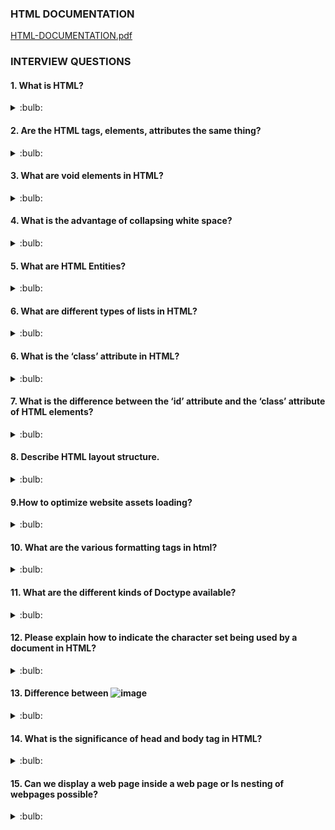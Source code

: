 ### HTML DOCUMENTATION

[HTML-DOCUMENTATION.pdf](https://github.com/aarthipriya2021/programming-overview-interview-questions-answers/files/8849662/HTML-DOCUMENTATION.pdf)


### INTERVIEW QUESTIONS

#### 1. What is HTML?

<details>
<summary>:bulb:</summary>
HTML is a markup language, which is used to structure the web page and and its content. 
</details>

#### 2. Are the HTML tags, elements, attributes the same thing?
<details>
<summary>:bulb:</summary>
<li>HTML tags are used to hold the HTML element.<br>

For Example :  ![image](https://user-images.githubusercontent.com/75599178/183475600-7abca317-f0f4-4abd-980c-f5f172b0eddd.png)
</li>
<li>HTML element holds the content.<br>
<li>HTML attributes are used to describe the characteristic of an HTML element in detail.</li>
 </li>

![image](https://user-images.githubusercontent.com/75599178/183480845-699de049-1e66-4b66-aa8f-79cb1a6c7729.png)

</details>

#### 3. What are void elements in HTML?
<details>
<summary>:bulb:</summary>
 
HTML elements which do not have closing tags or do not need to be closed are Void elements. For Example 

![image](https://user-images.githubusercontent.com/75599178/184640587-fadc6afb-e81a-46b9-8041-28b62154d21e.png).
</details>

#### 4. What is the advantage of collapsing white space?
<details>
<summary>:bulb:</summary>
<li>Collapsing white spaces decreases the transmission time between the server and the client because collapsing features remove unnecessary bytes that are occupied by the white spaces.</li>
<li>By mistake, if you leave extra white space, the browser will ignore it and display the UI perfectly.</li>

</details>

#### 5. What are HTML Entities?
<details>
<summary>:bulb:</summary>
In HTML some characters are reserved like ‘<’, ‘>’, ‘/’, etc. To use these characters in our webpage we need to use the character entities called HTML Entities. 

![image](https://user-images.githubusercontent.com/75599178/183559626-5c832ac7-f748-47a0-adad-6f3df3294555.png)

</details>

#### 6. What are different types of lists in HTML?
<details>
<summary>:bulb:</summary>

![image](https://user-images.githubusercontent.com/75599178/183560386-b0ada959-2534-444b-9cb3-0b625ed39005.png)

</details>

#### 6. What is the ‘class’ attribute in HTML?
<details>
<summary>:bulb:</summary>
<li>The class attribute is used to specify the class name for an html element.</li>
<li>Multiple elements can have same class value.</li>
<li>Also, it is mainly used to associate the styles written in the stylesheet with the HTML elements.</li>

</details>

#### 7. What is the difference between the ‘id’ attribute and the ‘class’ attribute of HTML elements?
<details>
<summary>:bulb:</summary>

**Class attribute** -  Multiple elements can associate. <br>
**Id attribute** - Only one element can have.

</details>

#### 8. Describe HTML layout structure.
<details>
<summary>:bulb:</summary>
Every webpage has different layout structure, But globally accepted way to structure the webpage  such as:

``` html
1. <header>: Stores the starting information about the web page.
2. <footer>: Represents the last section of the page.
3. <nav>: The navigation menu of the HTML page.
4. <article>: It is a set of information.
5. <section>: It is used inside the article block to define the basic structure of a page.
6. <aside>: Sidebar content of the page.
```

</details>

#### 9.How to optimize website assets loading?
<details>
<summary>:bulb:</summary>
<li>CDN hosting : A Content Delivery Network is geographically distributed servers to help the reduce latency.</li>
<li>File compression : This is a method that reduces the size of an asset to reduce the data transfer.</li>
<li>File Concatenation : This reduces the api calls.</li>
<li>Lazy loading : Instead of loading all th assets at once, the non-critical assets can be loaded on a need basis.</li>
</details>

#### 10. What are the various formatting tags in html?
<details>
<summary>:bulb:</summary>

``` html
1. <b> - makes text bold
2. <i> - makes text italic
3. <em> - makes text italic but with added semantics importance
4. <big> - increases the font size of the text by one unit
5. <small> - decreases the font size of the text by one unit
6. <sub> - makes the text a subscript
7. <sup> - makes the text a superscript
8. <del> - displays as strike out text
9. <strong> - marks the text as important
10. <mark> - highlights the text
11. <ins> - displays as added text
```
</details>

#### 11. What are the different kinds of Doctype available?
<details>
<summary>:bulb:</summary>
<li>Strict Doctype</li>
<li>Transitional Doctype</li>
<li>Frameset Doctype</li>
</details>

#### 12. Please explain how to indicate the character set being used by a document in HTML?
<details>
<summary>:bulb:</summary>

``` html
<!DOCTYPE html>
<html>
 <head>
   <meta charset="UTF-8">
   ...
   ...
 </head>
 ...
</html>
```
</details>

#### 13. Difference between ![image](https://user-images.githubusercontent.com/75599178/183624976-50c05934-a408-49df-a2df-e6eaf7bb97c3.png)

<details>
<summary>:bulb:</summary>

<li>b tag , i tag are stands for bold and italic.Apart from this these tags dont say anything about the text. <br> </li>
<li>em tag , strong tag are stands semantic tags it represents that the span of text is strong and importance an emphatic stress respectively than the rest of the text.</li>
</details>

#### 14. What is the significance of head and body tag in HTML?

<details>
<summary>:bulb:</summary>
1. Head tag provide the information about web page or document like meta data, characterset,..etc. Also it can be only one head tag in the entire html and it should be represents the before of the body tag also. <br>
2. Body tag defines the body of the html document. All the contents needs to be displayed on web page like images, videos, links, texts are using with respect of their tags in body tag part. Also only one body tag is in html document , which is should be after the head tag.

</details>

#### 15. Can we display a web page inside a web page or Is nesting of webpages possible?

<details>
<summary>:bulb:</summary>
Yes, we can display a web page inside another web page. HTML provides a tag <iframe> using which we can achieve this functionality.

``` html
<iframe src=”https://youtube.com" />
```
</details>

#### 16.How is Cell Padding different from Cell Spacing?

<details>
<summary>:bulb:</summary>
Cell spacing: Cell spacing is space or gap  is space between two consecutive cells <br>
Cell padding: Cell padding is space inside the cell which  is space between content border/edge of the cell.
</details>

#### 17. How can we club two or more rows or columns into a single row or column in an HTML table?

<details>
<summary>:bulb:</summary>
HTML provides two table attributes “rowspan” and “colspan” to make a cell span to multiple rows and columns respectively.

```html
<!DOCTYPE html>
<html>
<head>
<style>
table, th, td {
  border: 1px solid black;
  border-collapse: collapse;
}
</style>
</head>
<body>

<h2>Cell that spans two rows</h2>
<p>To make a cell span more than one row, use the rowspan attribute.</p>

<table style="width:100%">
  <tr>
    <th>Name</th>
    <td>Jill</td>
  </tr>
  <tr>
    <th rowspan="2">Phone</th>
    <td>555-1234</td>
  </tr>
  <tr>
    <td>555-8745</td>
  </tr>
</table>
</body>
</html>

```
![image](https://user-images.githubusercontent.com/75599178/183661662-eb61a12d-277e-4789-ad77-7259eb9eaa4c.png)

```html
<!DOCTYPE html>
<html>
<head>
<style>
table, th, td {
  border: 1px solid black;
  border-collapse: collapse;
}
</style>
</head>
<body>

<h2>Cell that spans two columns</h2>
<p>To make a cell span more than one column, use the colspan attribute.</p>

<table style="width:100%">
  <tr>
    <th colspan="2">Name</th>
    <th>Age</th>
  </tr>
  <tr>
    <td>Jill</td>
    <td>Smith</td>
    <td>43</td>
  </tr>
  <tr>
    <td>Eve</td>
    <td>Jackson</td>
    <td>57</td>
  </tr>
</table>
</body>
</html>

```
![image](https://user-images.githubusercontent.com/75599178/183662222-7a0eb506-e8d0-4279-a92f-c50d472ae259.png)

</details>
                                 
#### 18. Is it possible to change an inline element into a block level element?

<details>
<summary>:bulb:</summary>
Yes, it is possible using the “display” property with its value as “block”, to change the inline element into a block-level element                               
</details>                                 
               
#### 19. In how many ways can we position an HTML element? Or what are the permissible values of the position attribute?

<details>
<summary>:bulb:</summary>
1.Static :  This is not positioned in special way. It is positioned on flow of the document.<br>
2.Absolute : This is positioned relative to the nearest positioned ancestor.<br>
3.Fixed : This is positioned relative to the viewport, which means it always in the same place even if the page is scrolled.Position of the element might be top, bottom, right, left.<br>
4.Relative : This is positioned according to normal flow of the document and positioned relative to its original/normal position.<br>
5.Initial : This resets the property to its default value.<br>
6.Inherit : Here the element inherits or takes the property of its parent.                              
</details>                                    
                                 
#### 20. What is the difference between “display: none” and “visibility: hidden”, when used as attributes to the HTML element.

<details>
<summary>:bulb:</summary>
When we use the attribute “visibility: hidden” for an HTML element then that element will be hidden from the webpage but still takes up space. Whereas, if we use the “display: none” attribute for an HTML element then the element will be hidden, and also it won’t take up any space on the webpage.                              
</details>     

#### 21. In how many ways you can display HTML elements ?

<details>
<summary>:bulb:</summary>
1.inline: Displays an element as an inline element (like <span>). Any height and width properties will have no effect <br>  
2.block: Displays an element as a block element (like p tag). It starts on a new line, and takes up the whole width	.<br>
3.inline-block: This property is similar to inline, except by using the display as inline-block, we can actually format the element using height and width values. <br>
4.flex:  It displays the container and element as a flexible structure. It follows flexbox property.<br>
5.inline-flex: It displays the flex container as an inline element while its content follows the flexbox properties.<br>
6.grid: It displays the HTML elements as a grid container.<br>
7.none: Using this property we can hide the HTML element.                           
</details>                                   
                                 
#### 22.How to specify the link in HTML and explain the target attribute?

<details>
<summary>:bulb:</summary>
        HTML provides anchor tag , it has one attribute like target, which is used to denote the target link where do we want to open .
1._self: default value. It opens in the same windoe<br> 
2._blank: opens in new window.<br>
3._parent: opens in parents frame<br>
4._top: opens in full-bodyy window.<br>                 
</details>                                      
                                 
#### 23. In how many ways can we specify the CSS styles for the HTML element?

<details>
<summary>:bulb:</summary>
        
1.Inline: We can use style attribute in html document.<br> 
2.Internal: We can use <style> tag inside of head tag. And inside of style tag we can use style properties with respect of "id" or "class"attribute  of html element.<br>
3.External: we can link the external css file to html document in header section using link tag with related "id" or "class".<br>  
![image](https://user-images.githubusercontent.com/75599178/183922868-8d630c48-bc72-4393-bbf7-4b881fb8e6ec.png)
         
</details>                                    
                                 
#### 24. Difference between link tag <link> and anchor tag <a>?

<details>
<summary>:bulb:</summary>
anchor tag : used to create hyperlinkto other web pages. <br>
link tag : used to refer other documents or other file.      
</details>                                        
                                 
#### 25. How to include javascript code in  html ? 

<details>
<summary>:bulb:</summary>
HTML provides a <script> tag using which we can run the javascript code and make our HTML page more dynamic.   

``` html
<!DOCTYPE html>
<html>
   <body>
    <h1>
          <span>This is a demo for </span>
          <u><span id="demo"></span></u>
   </h1>
   <script>
       document.getElementById("demo").innerHTML = "script Tag"
   </script>
   </body>
</html>
```
</details>                                  
                          
                                 
#### 26. When to use scripts in the head and when to use scripts in the body?       

<details>
<summary>:bulb:</summary>
1. Place library scripts or event scripts in the head section. <br>
2. Place normal scripts that do not write anything on the page, in the head section until there is any performance issue.performance issue.<br>
3. Place scripts that render something on the web page at the bottom of the body section
</details>                                     
                                 
#### 27. What are forms and how to create forms in HTML?       

<details>
<summary>:bulb:</summary>
The HTML form is used to collect the user inputs. HTML provides a form tag to create forms. To take input from the user we use the <input> tag inside form so that all collected user data can be sent to server for processing.

``` html
<form action="/submit_data.php">
   <label>Enter your name: </label>
   <input type="text" name="name" /> 
   <label>Enter Mobile number </label>
   <input type="number" name="mobile_no"/>
   <input type="submit" value="Submit">
</form>
```

</details>                                     
                                              
#### 28.  How can we include audio or video in a webpage?   

<details>
<summary>:bulb:</summary>
HTML5 provides two tags: audio and video tags using which we can add the audio or video directly in the webpage.
</details>                                    
                                 
#### 29.  Inline and block elements in HTML5? 

<details>
<summary>:bulb:</summary>

![image](https://user-images.githubusercontent.com/75599178/183951806-ae4e8979-4a81-400b-abba-7397c3bcb429.png)
</details>                                 
                                 
#### 30.  What is the difference between <figure> tag and <img> tag?

<details>
<summary>:bulb:</summary>
figure tag : The figure tag is used to semantically organize the content of images, videos, audios or even charts or tables, block of codes in the HTML document.  <br>
img tag : The image tag is used to add an image to an HTML page.
</details> 
                             
                                 
                                 




